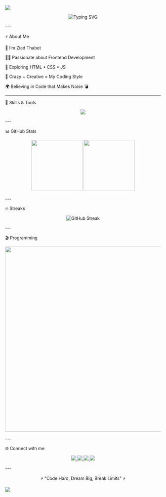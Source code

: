 <!-- ========== HEADER موجة فوق ========== -->  <img src="https://capsule-render.vercel.app/api?type=waving&color=0:ff0000,100:000000&height=140&section=header&text=🔥+Ziad+Thabet+🔥&fontSize=45&fontColor=ffffff&fontAlignY=35"/>  <!-- ========== Typing Animation ========== -->  <p align="center">  
  <img src="https://readme-typing-svg.herokuapp.com?font=Fira+Code&weight=600&size=30&pause=1000&color=FF0000&center=true&vCenter=true&width=700&lines=💥+Welcome+to+my+World+💥;🚀+Programmer+is+Coming+🚀;🔥+Frontend+Developer+🔥;⚔️+No+Limits+Just+Code+⚔️" alt="Typing SVG" />  
</p>  
---

⚡ About Me

🎯 I’m Ziad Thabet

🧑‍💻 Passionate about Frontend Development

🚀 Exploring HTML • CSS • JS

🤯 Crazy + Creative = My Coding Style

🌍 Believing in Code that Makes Noise 💣



---

🚀 Skills & Tools

<p align="center">  
  <img src="https://skillicons.dev/icons?i=html,css,js,git,github,vscode,figma,react" />  
</p>  
---

📊 GitHub Stats

<p align="center">  
  <img src="https://github-readme-stats.vercel.app/api?username=ZiadThabet308&show_icons=true&theme=radical&bg_color=0,000000,330000&title_color=ff0000&icon_color=ff0000" height="165" />  
  <img src="https://github-readme-stats.vercel.app/api/top-langs/?username=ZiadThabet308&layout=compact&theme=radical&bg_color=0,330000,000000&title_color=ff0000" height="165" />  
</p>  
---

🔥 Streaks

<p align="center">  
  <img src="https://streak-stats.demolab.com?user=ZiadThabet308&theme=highcontrast&fire=ff0000&ring=ff0000&currStreakLabel=ffffff&sideNums=ff0000" alt="GitHub Streak" />  
</p>  
---

🎬 Programming

<p align="center">  
  <img src="https://media.giphy.com/media/lP8xu5t2DLGG045H8F/giphy.gif" width="600" />  
</p>  
---

🌐 Connect with me

<p align="center">  
  <a href="https://github.com/ZiadThabet308">  
    <img src="https://img.shields.io/badge/GitHub-000000?style=for-the-badge&logo=github&logoColor=white"/>  
  </a>  
  <a href="#">  
    <img src="https://img.shields.io/badge/Portfolio-ff0000?style=for-the-badge&logo=react&logoColor=white"/>  
  </a>  
  <a href="#">  
    <img src="https://img.shields.io/badge/Facebook-1877F2?style=for-the-badge&logo=facebook&logoColor=white"/>  
  </a>  
  <a href="#">  
    <img src="https://img.shields.io/badge/Instagram-7289DA?style=for-the-badge&logo=discord&logoColor=white"/>  
  </a>  
</p>  
---

<p align="center">⚡ "Code Hard, Dream Big, Break Limits" ⚡</p>  <!-- ========== FOOTER موجة تحت ========== -->  <img src="https://capsule-render.vercel.app/api?type=waving&color=0:000000,100:ff0000&height=140&section=footer"/>

